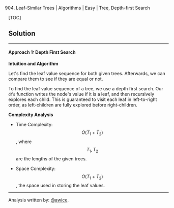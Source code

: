 904. Leaf-Similar Trees | Algorithms | Easy | Tree, Depth-first Search

[TOC]

## Solution
---
#### Approach 1: Depth First Search

**Intuition and Algorithm**

Let's find the leaf value sequence for both given trees.  Afterwards, we can compare them to see if they are equal or not.

To find the leaf value sequence of a tree, we use a depth first search.  Our `dfs` function writes the node's value if it is a leaf, and then recursively explores each child.  This is guaranteed to visit each leaf in left-to-right order, as left-children are fully explored before right-children.



**Complexity Analysis**

* Time Complexity:  $$O(T_1 + T_2)$$, where $$T_1, T_2$$ are the lengths of the given trees.

* Space Complexity:  $$O(T_1 + T_2)$$, the space used in storing the leaf values.




---


Analysis written by: [@awice](https://leetcode.com/awice).
